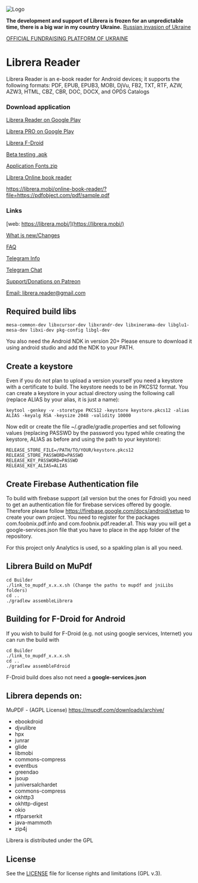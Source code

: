 ![Logo](https://raw.githubusercontent.com/foobnix/LirbiReader/master/logo.jpg)

**The development and support of Librera is frozen for an unpredictable time, there is a big war in my country
Ukraine.**
[Russian invasion of Ukraine](https://en.wikipedia.org/wiki/2022_Russian_invasion_of_Ukraine)

[OFFICIAL FUNDRAISING PLATFORM OF UKRAINE](https://u24.gov.ua/)

# Librera Reader

Librera Reader is an e-book reader for Android devices;
it supports the following formats: PDF, EPUB, EPUB3, MOBI, DjVu, FB2, TXT, RTF, AZW, AZW3, HTML, CBZ, CBR, DOC, DOCX,
and OPDS Catalogs

### Download application

[Librera Reader on Google Play](https://play.google.com/store/apps/details?id=com.foobnix.pdf.reader)

[Librera PRO on Google Play](https://play.google.com/store/apps/details?id=com.foobnix.pro.pdf.reader)

[Librera F-Droid](https://f-droid.org/en/packages/com.foobnix.pro.pdf.reader/)

[Beta testing .apk](http://beta.librera.mobi/)

[Application Fonts.zip](https://github.com/foobnix/LirbiReader/tree/master/Builder/fonts)

[Librera Online book reader](https://librera.mobi/online-book-reader/)

https://librera.mobi/online-book-reader/?file=https://pdfobject.com/pdf/sample.pdf

### Links

[web: https://librera.mobi/](https://librera.mobi/)

[What is new/Changes](https://librera.mobi/what-is-new/)

[FAQ](https://librera.mobi/faq/)

[Telegram Info](https://t.me/LibreraReader)

[Telegram Chat](https://t.me/librera_reader_chat)

[Support/Donations on Patreon](https://www.patreon.com/librera)

[Email: librera.reader@gmail.com](mailto:librera.reader@gmail.com)

## Required build libs

~~~~
mesa-common-dev libxcursor-dev libxrandr-dev libxinerama-dev libglu1-mesa-dev libxi-dev pkg-config libgl-dev
~~~~

You also need the Android NDK in version 20+
Please ensure to download it using android studio and add the NDK to your PATH.

## Create a keystore

Even if you do not plan to upload a version yourself you need a keystore with a certificate to build.
The keystore needs to be in PKCS12 format.
You can create a keystore in your actual directory using the following call
(replace ALIAS by your alias, it is just a name):

~~~~
keytool -genkey -v -storetype PKCS12 -keystore keystore.pkcs12 -alias ALIAS -keyalg RSA -keysize 2048 -validity 10000
~~~~

Now edit or create the file ~/.gradle/gradle.properties and set following values
(replacing PASSWD by the password you typed while creating the keystore, ALIAS as before and using the path to your
keystore):

~~~~
RELEASE_STORE_FILE=/PATH/TO/YOUR/keystore.pkcs12
RELEASE_STORE_PASSWORD=PASSWD
RELEASE_KEY_PASSWORD=PASSWD
RELEASE_KEY_ALIAS=ALIAS
~~~~

## Create Firebase Authentication file

To build with firebase support (all version but the ones for Fdroid) you need to get an
authentication file for firebase services offered by google. Therefore please follow
https://firebase.google.com/docs/android/setup to create your own project. You need to
register for the packages com.foobnix.pdf.info and com.foobnix.pdf.reader.a1. This way
you will get a google-services.json file that you have to place in the app folder of
the repository.

For this project only Analytics is used, so a spakling plan is all you need.

## Librera Build on MuPdf

~~~~
cd Builder
./link_to_mupdf_x.x.x.sh (Change the paths to mupdf and jniLibs folders)
cd ..
./gradlew assembleLibrera
~~~~

## Building for F-Droid for Android

If you wish to build for F-Droid (e.g. not using google services, Internet) you can run the build with

~~~~
cd Builder
./link_to_mupdf_x.x.x.sh
cd ..
./gradlew assembleFdroid
~~~~

F-Droid build does also not need a **google-services.json**

## Librera depends on:

MuPDF - (AGPL License) https://mupdf.com/downloads/archive/

* ebookdroid
* djvulibre
* hpx
* junrar
* glide
* libmobi
* commons-compress
* eventbus
* greendao
* jsoup
* juniversalchardet
* commons-compress
* okhttp3
* okhttp-digest
* okio
* rtfparserkit
* java-mammoth
* zip4j

Librera is distributed under the GPL

## License

See the [LICENSE](LICENSE.txt) file for license rights and limitations (GPL v.3).
